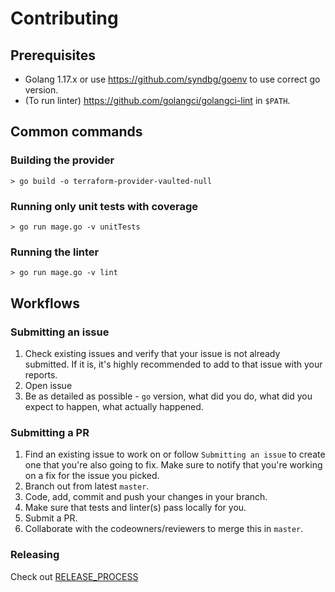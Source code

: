 #  Contributing

## Prerequisites

* Golang 1.17.x or use https://github.com/syndbg/goenv to use correct go version.
* (To run linter) https://github.com/golangci/golangci-lint in `$PATH`.

## Common commands

### Building the provider

```shell
> go build -o terraform-provider-vaulted-null
```

### Running only unit tests with coverage

```shell
> go run mage.go -v unitTests
```

### Running the linter

```shell
> go run mage.go -v lint
```

## Workflows

### Submitting an issue

1. Check existing issues and verify that your issue is not already submitted.
   If it is, it's highly recommended to add  to that issue with your reports.
1. Open issue
1. Be as detailed as possible - `go` version, what did you do,
   what did you expect to happen, what actually happened.

### Submitting a PR

1. Find an existing issue to work on or follow `Submitting an issue` to create one
   that you're also going to fix.
   Make sure to notify that you're working on a fix for the issue you picked.
1. Branch out from latest `master`.
1. Code, add, commit and push your changes in your branch.
1. Make sure that tests and linter(s) pass locally for you.
1. Submit a PR.
1. Collaborate with the codeowners/reviewers to merge this in `master`.

### Releasing

Check out [RELEASE_PROCESS](./RELEASE_PROCESS.md)